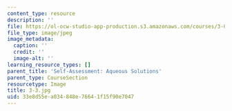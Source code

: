 ```yaml
---
content_type: resource
description: ''
file: https://ol-ocw-studio-app-production.s3.amazonaws.com/courses/3-091sc-introduction-to-solid-state-chemistry-fall-2010/33e8d55ea034848e76641f15f90e7047_3-3.jpg
file_type: image/jpeg
image_metadata:
  caption: ''
  credit: ''
  image-alt: ''
learning_resource_types: []
parent_title: 'Self-Assessment: Aqueous Solutions'
parent_type: CourseSection
resourcetype: Image
title: 3-3.jpg
uid: 33e8d55e-a034-848e-7664-1f15f90e7047
---
```


